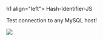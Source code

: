 h1 align="left">
  Hash-Identifier-JS
</H1>

 Test connection to any MySQL host!
 
 <img src="https://i.imgur.com/wtebNup.png"/>
